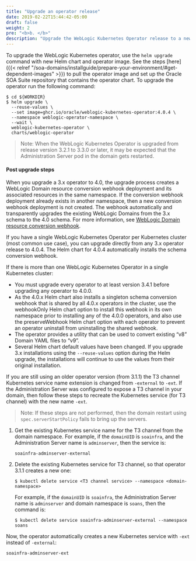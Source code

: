 ```yaml
---
title: "Upgrade an operator release"
date: 2019-02-22T15:44:42-05:00
draft: false
weight: 2
pre: "<b>b. </b>"
description: "Upgrade the WebLogic Kubernetes Operator release to a newer version."
---
```


To upgrade the WebLogic Kubernetes operator, use the `helm upgrade` command with new Helm chart and operator image. See the steps [here]({{< relref "/soa-domains/installguide/prepare-your-environment/#get-dependent-images" >}}) to pull the operator image and set up the Oracle SOA Suite repository that contains the operator chart. To upgrade the operator run the following command:

```
$ cd ${WORKDIR}
$ helm upgrade \
  --reuse-values \
  --set image=ghcr.io/oracle/weblogic-kubernetes-operator:4.0.4 \
  --namespace weblogic-operator-namespace \
  --wait \
  weblogic-kubernetes-operator \
  charts/weblogic-operator
```

> Note: When the WebLogic Kubernetes Operator is upgraded from release version 3.2.1 to 3.3.0 or later, it may be expected that the Administration Server pod in the domain gets restarted.

#### Post upgrade steps

When you upgrade a 3.x operator to 4.0, the upgrade process creates a WebLogic Domain resource conversion webhook deployment and its associated resources in the same namespace. If the conversion webhook deployment already exists in another namespace, then a new conversion webhook deployment is not created. The webhook automatically and transparently upgrades the existing WebLogic Domains from the 3.x schema to the 4.0 schema. For more information, see [WebLogic Domain resource conversion webhook](https://oracle.github.io/weblogic-kubernetes-operator/managing-operators/conversion-webhook/).

If you have a single WebLogic Kubernetes Operator per Kubernetes cluster (most common use case), you can upgrade directly from any 3.x operator release to 4.0.4. The Helm chart for 4.0.4 automatically installs the schema conversion webhook.

If there is more than one WebLogic Kubernetes Operator in a single Kubernetes cluster:

- You must upgrade every operator to at least version 3.4.1 before upgrading any operator to 4.0.0.
- As the 4.0.x Helm chart also installs a singleton schema conversion webhook that is shared by all 4.0.x operators in the cluster, use the webhookOnly Helm chart option to install this webhook in its own namespace prior to installing any of the 4.0.0 operators, and also use the preserveWebhook Helm chart option with each operator to prevent an operator uninstall from uninstalling the shared webhook.
- The operator provides a utility that can be used to convert existing “v8” Domain YAML files to “v9”.
- Several Helm chart default values have been changed. If you upgrade 3.x installations using the `--reuse-values` option during the Helm upgrade, the installations will continue to use the values from their original installation.

If you are still using an older operator version (from 3.1.1) the T3 channel Kubernetes service name extension is changed from `-external` to `-ext`. If the Administration Server was configured to expose a T3 channel in your domain, then follow these steps to recreate the Kubernetes service (for T3 channel) with the new name `-ext`.

> Note: If these steps are not performed, then the domain restart using `spec.serverStartPolicy` fails to bring up the servers.

1. Get the existing Kubernetes service name for the T3 channel from the domain namespace. For example, if the `domainUID` is `soainfra`, and the Administration Server name is `adminserver`, then the service is:

   ```
   soainfra-adminserver-external
   ```

1. Delete the existing Kubernetes service for T3 channel, so that operator 3.1.1 creates a new one:
   ```
   $ kubectl delete service <T3 channel service> --namespace <domain-namespace>
   ```
   For example, if the `domainUID` is `soainfra`, the Administration Server name is `adminserver` and domain namespace is `soans`, then the command is:
   ```
   $ kubectl delete service soainfra-adminserver-external --namespace soans
   ```
Now, the operator automatically creates a new Kubernetes service with `-ext` instead of `-external`:
   ```
   soainfra-adminserver-ext
   ```
